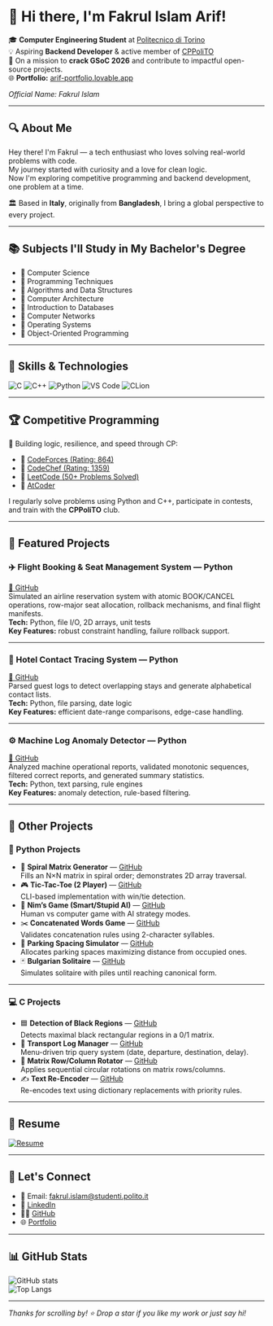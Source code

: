 # 👋 Hi there, I'm Fakrul Islam Arif!

🎓 **Computer Engineering Student** at [Politecnico di Torino](https://www.polito.it)  
💡 Aspiring **Backend Developer** & active member of [CPPoliTO](https://github.com/CPPoliTO)  
🚀 On a mission to **crack GSoC 2026** and contribute to impactful open-source projects.  
🌐 **Portfolio:** [arif-portfolio.lovable.app](https://arif-portfolio.lovable.app/)

*Official Name: Fakrul Islam*

---

## 🔍 About Me

Hey there! I'm Fakrul — a tech enthusiast who loves solving real-world problems with code.  
My journey started with curiosity and a love for clean logic.  
Now I'm exploring competitive programming and backend development, one problem at a time.  

🏛️ Based in **Italy**, originally from **Bangladesh**, I bring a global perspective to every project.

---

## 📚 Subjects I'll Study in My Bachelor's Degree

- 📘 Computer Science  
- 📘 Programming Techniques  
- 📘 Algorithms and Data Structures  
- 📘 Computer Architecture  
- 📘 Introduction to Databases  
- 📘 Computer Networks  
- 📘 Operating Systems  
- 📘 Object-Oriented Programming  

---

## 🧠 Skills & Technologies

![C](https://img.shields.io/badge/C-blue?style=for-the-badge&logo=c)
![C++](https://img.shields.io/badge/C++-00599C?style=for-the-badge&logo=cplusplus&logoColor=white)
![Python](https://img.shields.io/badge/Python-FFD43B?style=for-the-badge&logo=python&logoColor=blue)
![VS Code](https://img.shields.io/badge/VS%20Code-007ACC?style=for-the-badge&logo=visual-studio-code&logoColor=white)
![CLion](https://img.shields.io/badge/CLion-000000?style=for-the-badge&logo=jetbrains&logoColor=white)

---

## 🏆 Competitive Programming

🎯 Building logic, resilience, and speed through CP:

- 🔗 [CodeForces (Rating: 864)](https://codeforces.com/profile/iamthephoenix)  
- 🔗 [CodeChef (Rating: 1359)](https://www.codechef.com/users/iamthephoenix)  
- 🔗 [LeetCode (50+ Problems Solved)](https://leetcode.com/u/fakrulislam0085/)  
- 🔗 [AtCoder](https://atcoder.jp/users/iamthephoenix)  

I regularly solve problems using Python and C++, participate in contests, and train with the **CPPoliTO** club.

---

## 💼 Featured Projects

### ✈️ Flight Booking & Seat Management System — Python  
[🔗 GitHub](https://github.com/fakrulislam0085/CompScience-PoliTO/tree/main/EXAM%20QUESTIONS/JAN27_SLOT1)  
Simulated an airline reservation system with atomic BOOK/CANCEL operations, row-major seat allocation, rollback mechanisms, and final flight manifests.  
**Tech:** Python, file I/O, 2D arrays, unit tests  
**Key Features:** robust constraint handling, failure rollback support.

---

### 🏨 Hotel Contact Tracing System — Python  
[🔗 GitHub](https://github.com/fakrulislam0085/CompScience-PoliTO/tree/main/LABS/LAB12/ExamSimulation)  
Parsed guest logs to detect overlapping stays and generate alphabetical contact lists.  
**Tech:** Python, file parsing, date logic  
**Key Features:** efficient date-range comparisons, edge-case handling.

---

### ⚙️ Machine Log Anomaly Detector — Python  
[🔗 GitHub](https://github.com/fakrulislam0085/CompScience-PoliTO/tree/main/EXAM%20QUESTIONS/Feb10_slot1)  
Analyzed machine operational reports, validated monotonic sequences, filtered correct reports, and generated summary statistics.  
**Tech:** Python, text parsing, rule engines  
**Key Features:** anomaly detection, rule-based filtering.

---

## 📂 Other Projects

### 🐍 Python Projects
- 🔄 **Spiral Matrix Generator** — [GitHub](https://github.com/fakrulislam0085/CompScience-PoliTO)  
  Fills an N×N matrix in spiral order; demonstrates 2D array traversal.  
- 🎮 **Tic-Tac-Toe (2 Player)** — [GitHub](https://github.com/fakrulislam0085/CompScience-PoliTO)  
  CLI-based implementation with win/tie detection.  
- 🎲 **Nim’s Game (Smart/Stupid AI)** — [GitHub](https://github.com/fakrulislam0085/CompScience-PoliTO)  
  Human vs computer game with AI strategy modes.  
- ✂️ **Concatenated Words Game** — [GitHub](https://github.com/fakrulislam0085/CompScience-PoliTO)  
  Validates concatenation rules using 2-character syllables.  
- 🚗 **Parking Spacing Simulator** — [GitHub](https://github.com/fakrulislam0085/CompScience-PoliTO)  
  Allocates parking spaces maximizing distance from occupied ones.  
- 🃏 **Bulgarian Solitaire** — [GitHub](https://github.com/fakrulislam0085/CompScience-PoliTO)  
  Simulates solitaire with piles until reaching canonical form.  

---

### 💻 C Projects
- 🟦 **Detection of Black Regions** — [GitHub](https://github.com/fakrulislam0085/ProgrammingTechniques-PoliTO/tree/main/LABS/07_Lab/Exercise%201)  
  Detects maximal black rectangular regions in a 0/1 matrix.  
- 🚌 **Transport Log Manager** — [GitHub](https://github.com/fakrulislam0085/ProgrammingTechniques-PoliTO/tree/main/LABS/06_Lab/Exercise%201)  
  Menu-driven trip query system (date, departure, destination, delay).  
- 🔁 **Matrix Row/Column Rotator** — [GitHub](https://github.com/fakrulislam0085/ProgrammingTechniques-PoliTO/tree/main/LABS/05_Lab/Exercise%203)  
  Applies sequential circular rotations on matrix rows/columns.  
- ✍️ **Text Re-Encoder** — [GitHub](https://github.com/fakrulislam0085/ProgrammingTechniques-PoliTO/tree/main/LABS/05_Lab/Exercise%202)  
  Re-encodes text using dictionary replacements with priority rules.  

---

## 📄 Resume

[![Resume](https://img.shields.io/badge/Resume-PDF-red?style=for-the-badge&logo=adobeacrobatreader)](https://github.com/fakrulislam0085/fakrulislam0085/raw/main/myResume.pdf)

---

## 💬 Let's Connect

- 📧 Email: [fakrul.islam@studenti.polito.it](mailto:fakrul.islam@studenti.polito.it)  
- 💼 [LinkedIn](https://www.linkedin.com/in/fakrul-islam-08/)  
- 🧑‍💻 [GitHub](https://github.com/fakrulislam0085)  
- 🌐 [Portfolio](https://arif-portfolio.lovable.app/)

---

## 📊 GitHub Stats

![GitHub stats](https://github-readme-stats.vercel.app/api?username=fakrulislam0085&show_icons=true&theme=dark)  
![Top Langs](https://github-readme-stats.vercel.app/api/top-langs/?username=fakrulislam0085&layout=compact&theme=dark)

---

_Thanks for scrolling by! ⭐ Drop a star if you like my work or just say hi!_
